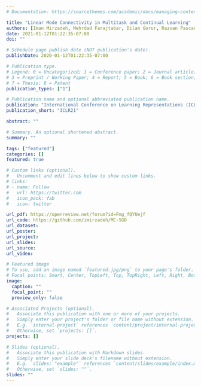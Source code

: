 ```yaml
---
# Documentation: https://sourcethemes.com/academic/docs/managing-content/

title: "Linear Mode Connectivity in Multitask and Continual Learning"
authors: [Iman Mirzadeh, Mehrdad Farajtabar, Dilan Gorur, Razvan Pascanu, Hassan Ghasemzadeh]
date: 2021-01-12T01:22:35-07:00
doi: ""

# Schedule page publish date (NOT publication's date).
publishDate: 2020-01-12T01:22:35-07:00

# Publication type.
# Legend: 0 = Uncategorized; 1 = Conference paper; 2 = Journal article;
# 3 = Preprint / Working Paper; 4 = Report; 5 = Book; 6 = Book section;
# 7 = Thesis; 8 = Patent
publication_types: ["1"]

# Publication name and optional abbreviated publication name.
publication: "International Conference on Learning Representations (ICLR), 2021"
publication_short: "ICLR21"

abstract: ""

# Summary. An optional shortened abstract.
summary: ""

tags: ["featured"]
categories: []
featured: true

# Custom links (optional).
#   Uncomment and edit lines below to show custom links.
# links:
# - name: Follow
#   url: https://twitter.com
#   icon_pack: fab
#   icon: twitter

url_pdf: https://openreview.net/forum?id=Fmg_fQYUejf
url_code: https://github.com/imirzadeh/MC-SGD
url_dataset:
url_poster:
url_project:
url_slides:
url_source:
url_video:

# Featured image
# To use, add an image named `featured.jpg/png` to your page's folder.
# Focal points: Smart, Center, TopLeft, Top, TopRight, Left, Right, BottomLeft, Bottom, BottomRight.
image:
  caption: ""
  focal_point: ""
  preview_only: false

# Associated Projects (optional).
#   Associate this publication with one or more of your projects.
#   Simply enter your project's folder or file name without extension.
#   E.g. `internal-project` references `content/project/internal-project/index.md`.
#   Otherwise, set `projects: []`.
projects: []

# Slides (optional).
#   Associate this publication with Markdown slides.
#   Simply enter your slide deck's filename without extension.
#   E.g. `slides: "example"` references `content/slides/example/index.md`.
#   Otherwise, set `slides: ""`.
slides: ""
---
```


